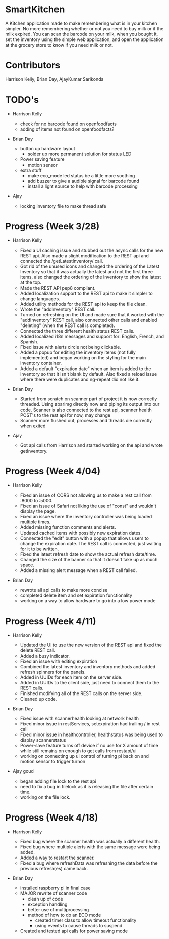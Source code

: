 # SmartKitchen
A Kitchen application made to make remembering what is in your kitchen simpler. No more remembering whether or not you need to buy
milk or if the milk expired. You can scan the barcode on your milk, when you bought it, set the inventory using the simple web application,
and open the application at the grocery store to know if you need milk or not.

# Contributors
Harrison Kelly, Brian Day, AjayKumar Sarikonda

# TODO's

* Harrison Kelly
    * check for no barcode found on openfoodfacts
    * adding of items not found on openfoodfacts?

* Brian Day
    * button up hardware layout
        * solder up more permanent solution for status LED
    * Power saving feature
        * motion sensor
    * extra stuff
        * make eco_mode led status be a little more soothing
        * add buzzer to give a audible signal for barcode found
        * install a light source to help with barcode processing
* Ajay
    * locking inventory file to make thread safe

# Progress (Week 3/28)

* Harrison Kelly
    * Fixed a UI caching issue and stubbed out the async calls for the new REST api. Also
    made a slight modification to the REST api and connected the /getLatestInventory/ call.
    * Got rid of the unused icons and changed the ordering of the Latest Inventory so that
    it was actually the latest and not the first three items, also changed the ordering of the Inventory
    to show the latest at the top.
    * Made the REST API pep8 compliant.
    * Added localization support to the REST api to make it simpler to change languages.
    * Added utility methods for the REST api to keep the file clean.
    * Wrote the "addInventory" REST call.
    * Turned on refreshing on the UI and made sure that it worked with the "addInventory" REST call, also connected
    other calls and enabled "deleting" (when the REST call is completed).
    * Connected the three different health status REST calls.
    * Added localized i18n messages and support for: English, French, and Spanish.
    * Fixed issue with alerts circle not being clickable.
    * Added a popup for editing the inventory items (not fully implemented) and began working on the styling for the main
    inventory container.
    * Added a default "expiration date" when an item is added to the inventory so that it isn't blank by default. Also fixed
    a reload issue where there were duplicates and ng-repeat did not like it.

* Brian Day
    * Started from scratch on scanner part of project it is now correctly threaded. Using zbarimg directly now
    and piping its output into our code. Scanner is also connected to the rest api, scanner health POST's to the
    rest api for now, may change
    * Scanner more flushed out, processes and threads die correctly when exited

* Ajay
    * Got api calls from Harrison and started working on the api and wrote getInventory.

# Progress (Week 4/04)

* Harrison Kelly
    * Fixed an issue of CORS not allowing us to make a rest call from :8000 to :5000.
    * Fixed an issue of Safari not liking the use of "const" and wouldn't display the page.
    * Fixed an issue where the inventory controller was being loaded multiple times.
    * Added missing function comments and alerts.
    * Updated cached items with possibly new expiration dates.
    * Connected the "edit" button with a popup that allows users to change the expiration date. The REST call is connected, just
    waiting for it to be written.
    * Fixed the latest refresh date to show the actual refresh date/time.
    * Changed the size of the banner so that it doesn't take up as much space.
    * Added a missing alert message when a REST call failed.

* Brian Day
    * rewrote all api calls to make more concise
    * completed delete item and set expiration functionality
    * working on a way to allow hardware to go into a low power mode

# Progress (Week 4/11)

* Harrison Kelly
    * Updated the UI to use the new version of the REST api and fixed the delete REST call.
    * Added a busy indicator.
    * Fixed an issue with editing expiration
    * Combined the latest inventory and inventory methods and added refresh spinners for the panels.
    * Added in UUIDs for each item on the server side.
    * Added in UUIDs to the client side, just need to connect them to the REST calls.
    * Finished modifying all of the REST calls on the server side.
    * Cleaned up code.

* Brian Day
    * Fixed issue with scannerhealth looking at network health
    * Fixed minor issue in restServices, setexpiration had trailing / in rest call
    * Fixed minor issue in healthcontroller, healthstatus was being used to display scannerstatus
    * Power-save feature turns off device if no use for X amount of time while still remains on enough to get calls from restapi/ui
    * working on connecting up ui control of turning pi back on and motion sensor to trigger turnon

* Ajay goud
    * began adding file lock to the rest api
    * need to fix a bug in filelock as it is releasing the file after certain time.
    * working on the file lock.

# Progress (Week 4/18)

* Harrison Kelly
    * Fixed bug where the scanner health was actually a different health.
    * Fixed bug where multiple alerts with the same message were being added.
    * Added a way to restart the scanner.
    * Fixed a bug where refreshData was refreshing the data before the previous refresh(es) came back.

* Brian Day
    * installed raspberry pi in final case
    * MAJOR rewrite of scanner code
        * clean up of code
        * exception handling
        * better use of multiprocessing
        * method of how to do an ECO mode
            * created timer class to allow timeout functionality
            * using events to cause threads to suspend
    * Created and tested api calls for power saving mode